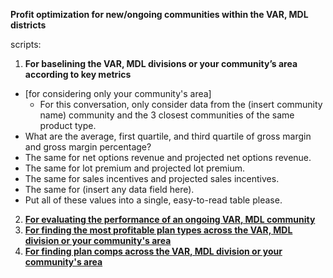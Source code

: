 **Profit optimization for new/ongoing communities within the VAR, MDL districts** 


scripts:

1. **For baselining the VAR, MDL divisions or your community’s area according to key metrics**
  - [for considering only your community's area]
    - For this conversation, only consider data from the (insert community name) community and the 3 closest communities of the same product type. 
  - What are the average, first quartile, and third quartile of gross margin and gross margin percentage?
  - The same for net options revenue and projected net options revenue.
  - The same for lot premium and projected lot premium. 
  - The same for sales incentives and projected sales incentives. 
  - The same for (insert any data field here).
  - Put all of these values into a single, easy-to-read table please.
    
2. [**For evaluating the performance of an ongoing VAR, MDL community**](https://docs.google.com/document/d/1xROW_JE5q9MjEkAmstbF2SuFt4SDkXgxHEZF6hjipEw/edit?tab=t.0)
3. [**For finding the most profitable plan types across the VAR, MDL division or your community's area**](https://docs.google.com/document/d/14DCtUw8uaMDgGV3QB6gqWzhfqR0nLPJdex9IQdqGtos/edit?tab=t.0)
4. [**For finding plan comps across the VAR, MDL division or your community's area**](https://docs.google.com/document/d/1Lk_21aewrUIGQ80AqBv-WKs7nbMsagUxv3QJP3ncyDQ/edit?tab=t.0)
